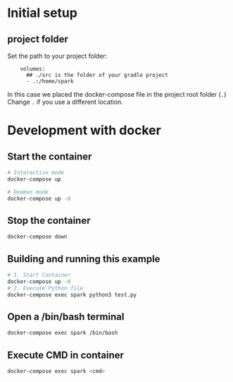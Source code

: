 # Initial setup

## project folder
Set the path to your project folder:

```
    volumes:
      ## ./src is the folder of your gradle project
      - .:/home/spark
```

In this case we placed the docker-compose file in the project root folder (`.`) 
Change `.` if you use a different location.


# Development with docker

## Start the container

``` bash
# Interactive mode
docker-compose up 

# Deamon mode
docker-compose up -d 
```

## Stop the container

``` bash
docker-compose down
```


## Building and running this example

``` bash
# 1. Start Container
docker-compose up -d
# 2. Execute Python file
docker-compose exec spark python3 test.py
```


## Open a /bin/bash terminal

``` bash
docker-compose exec spark /bin/bash
```

## Execute CMD in container

``` bash
docker-compose exec spark <cmd>
```


